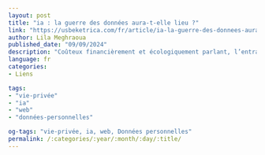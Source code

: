 ```yaml
---
layout: post
title: "ia : la guerre des données aura-t-elle lieu ?"
link: "https://usbeketrica.com/fr/article/ia-la-guerre-des-donnees-aura-t-elle-lieu-data-synthetiques"
author: Lila Meghraoua
published_date: "09/09/2024"
description: "Coûteux financièrement et écologiquement parlant, l’entraînement des modèles d’ia générative sur la base de nos données est aussi sous le feu des associations de protection de la vie privée. Pour contourner le problème, le recours aux données synthétiques s’impose de plus en plus. La donnée synthétique est-elle « si fantastique » ? Quelques éléments de réponse."
language: fr
categories:
- Liens

tags:
- "vie-privée"
- "ia"
- "web"
- "données-personnelles"

og-tags: "vie-privée, ia, web, Données personnelles"
permalink: /:categories/:year/:month/:day/:title/
---
```

